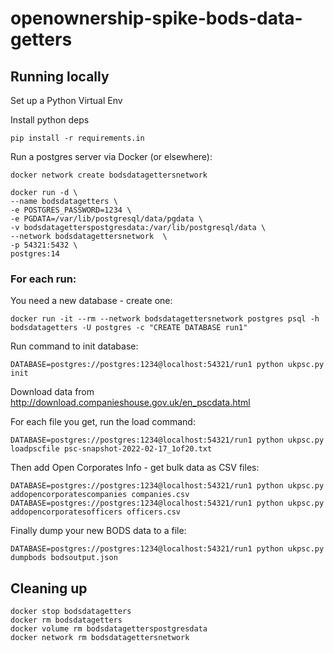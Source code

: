 # openownership-spike-bods-data-getters

## Running locally

Set up a Python Virtual Env

Install python deps

    pip install -r requirements.in 

Run a postgres server via Docker (or elsewhere):

    docker network create bodsdatagettersnetwork

    docker run -d \
    --name bodsdatagetters \
    -e POSTGRES_PASSWORD=1234 \
    -e PGDATA=/var/lib/postgresql/data/pgdata \
    -v bodsdatagetterspostgresdata:/var/lib/postgresql/data \
    --network bodsdatagettersnetwork  \
    -p 54321:5432 \
    postgres:14

### For each run:

You need a new database - create one:

    docker run -it --rm --network bodsdatagettersnetwork postgres psql -h bodsdatagetters -U postgres -c "CREATE DATABASE run1"

Run command to init database:

    DATABASE=postgres://postgres:1234@localhost:54321/run1 python ukpsc.py init

Download data from http://download.companieshouse.gov.uk/en_pscdata.html

For each  file you get, run the load command:


    DATABASE=postgres://postgres:1234@localhost:54321/run1 python ukpsc.py loadpscfile psc-snapshot-2022-02-17_1of20.txt

Then add Open Corporates Info - get bulk data as CSV files:

    DATABASE=postgres://postgres:1234@localhost:54321/run1 python ukpsc.py addopencorporatescompanies companies.csv
    DATABASE=postgres://postgres:1234@localhost:54321/run1 python ukpsc.py addopencorporatesofficers officers.csv

Finally dump your new BODS data to a file:

    DATABASE=postgres://postgres:1234@localhost:54321/run1 python ukpsc.py dumpbods bodsoutput.json

## Cleaning up

    docker stop bodsdatagetters
    docker rm bodsdatagetters
    docker volume rm bodsdatagetterspostgresdata
    docker network rm bodsdatagettersnetwork


